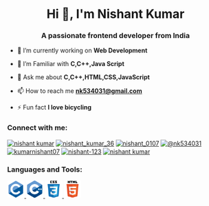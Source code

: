 <h1 align="center">Hi 👋, I'm Nishant Kumar</h1>
<h3 align="center">A passionate frontend developer from India</h3>

- 🔭 I’m currently working on **Web Development**

- 🌱 I’m Familiar with **C,C++,Java Script**

- 💬 Ask me about **C,C++,HTML,CSS,JavaScript**

- 📫 How to reach me **nk534031@gmail.com**

- ⚡ Fun fact **I love bicycling**

<h3 align="left">Connect with me:</h3>
<p align="left">
<a href="https://linkedin.com/in/nishant kumar" target="blank"><img align="center" src="https://cdn.jsdelivr.net/npm/simple-icons@3.0.1/icons/linkedin.svg" alt="nishant kumar" height="30" width="40" /></a>
<a href="https://instagram.com/nishant_kumar_36" target="blank"><img align="center" src="https://cdn.jsdelivr.net/npm/simple-icons@3.0.1/icons/instagram.svg" alt="nishant_kumar_36" height="30" width="40" /></a>
<a href="https://www.codechef.com/users/nishant_0107" target="blank"><img align="center" src="https://cdn.jsdelivr.net/npm/simple-icons@3.1.0/icons/codechef.svg" alt="nishant_0107" height="30" width="40" /></a>
<a href="https://www.hackerrank.com/@nk534031" target="blank"><img align="center" src="https://cdn.jsdelivr.net/npm/simple-icons@3.0.1/icons/hackerrank.svg" alt="@nk534031" height="30" width="40" /></a>
<a href="https://codeforces.com/profile/kumarnishant07" target="blank"><img align="center" src="https://cdn.jsdelivr.net/npm/simple-icons@3.0.1/icons/codeforces.svg" alt="kumarnishant07" height="30" width="40" /></a>
<a href="https://www.leetcode.com/nishant-123" target="blank"><img align="center" src="https://cdn.jsdelivr.net/npm/simple-icons@3.0.1/icons/leetcode.svg" alt="nishant-123" height="30" width="40" /></a>
<a href="https://www.hackerearth.com/nishant kumar" target="blank"><img align="center" src="https://cdn.jsdelivr.net/npm/simple-icons@3.0.1/icons/hackerearth.svg" alt="nishant kumar" height="30" width="40" /></a>
</p>

<h3 align="left">Languages and Tools:</h3>
<p align="left"> <a href="https://www.cprogramming.com/" target="_blank"> <img src="https://raw.githubusercontent.com/devicons/devicon/master/icons/c/c-original.svg" alt="c" width="40" height="40"/> </a> <a href="https://www.w3schools.com/cpp/" target="_blank"> <img src="https://raw.githubusercontent.com/devicons/devicon/master/icons/cplusplus/cplusplus-original.svg" alt="cplusplus" width="40" height="40"/> </a> <a href="https://www.w3schools.com/css/" target="_blank"> <img src="https://raw.githubusercontent.com/devicons/devicon/master/icons/css3/css3-original-wordmark.svg" alt="css3" width="40" height="40"/> </a> <a href="https://www.w3.org/html/" target="_blank"> <img src="https://raw.githubusercontent.com/devicons/devicon/master/icons/html5/html5-original-wordmark.svg" alt="html5" width="40" height="40"/> </a> </p>
